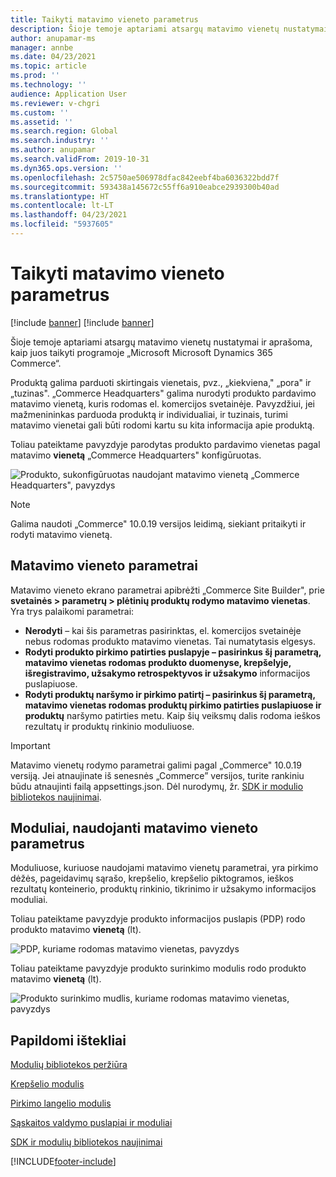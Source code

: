 ```yaml
---
title: Taikyti matavimo vieneto parametrus
description: Šioje temoje aptariami atsargų matavimo vienetų nustatymai ir aprašoma, kaip juos taikyti programoje „Microsoft Microsoft Dynamics 365 Commerce“.
author: anupamar-ms
manager: annbe
ms.date: 04/23/2021
ms.topic: article
ms.prod: ''
ms.technology: ''
audience: Application User
ms.reviewer: v-chgri
ms.custom: ''
ms.assetid: ''
ms.search.region: Global
ms.search.industry: ''
ms.author: anupamar
ms.search.validFrom: 2019-10-31
ms.dyn365.ops.version: ''
ms.openlocfilehash: 2c5750ae506978dfac842eebf4ba6036322bdd7f
ms.sourcegitcommit: 593438a145672c55ff6a910eabce2939300b40ad
ms.translationtype: HT
ms.contentlocale: lt-LT
ms.lasthandoff: 04/23/2021
ms.locfileid: "5937605"
---
```

# <a name="apply-unit-of-measure-settings"></a>Taikyti matavimo vieneto parametrus

[!include [banner](includes/banner.md)]
[!include [banner](includes/preview-banner.md)]

Šioje temoje aptariami atsargų matavimo vienetų nustatymai ir aprašoma, kaip juos taikyti programoje „Microsoft Microsoft Dynamics 365 Commerce“.

Produktą galima parduoti skirtingais vienetais, pvz., „kiekviena," „pora" ir „tuzinas". „Commerce Headquarters" galima nurodyti produkto pardavimo matavimo vienetą, kuris rodomas el. komercijos svetainėje. Pavyzdžiui, jei mažmenininkas parduoda produktą ir individualiai, ir tuzinais, turimi matavimo vienetai gali būti rodomi kartu su kita informacija apie produktą.

Toliau pateiktame pavyzdyje parodytas produkto pardavimo vienetas pagal matavimo **vienetą** „Commerce Headquarters" konfigūruotas.

![Produkto, sukonfigūruotas naudojant matavimo vienetą „Commerce Headquarters", pavyzdys](./media/Productunit-headquarters.PNG)

> [!NOTE]
> Galima naudoti „Commerce" 10.0.19 versijos leidimą, siekiant pritaikyti ir rodyti matavimo vienetą.

## <a name="unit-of-measure-settings"></a>Matavimo vieneto parametrai

Matavimo vieneto ekrano parametrai apibrėžti „Commerce Site Builder", prie **svetainės \> parametrų \> plėtinių produktų rodymo matavimo vienetas**. Yra trys palaikomi parametrai:

- **Nerodyti** – kai šis parametras pasirinktas, el. komercijos svetainėje nebus rodomas produkto matavimo vienetas. Tai numatytasis elgesys.
- **Rodyti produkto pirkimo patirties puslapyje – pasirinkus šį parametrą, matavimo vienetas rodomas produkto duomenyse, krepšelyje, išregistravimo, užsakymo retrospektyvos ir užsakymo** informacijos puslapiuose.
- **Rodyti produktų naršymo ir pirkimo patirtį – pasirinkus šį parametrą, matavimo vienetas rodomas produktų pirkimo patirties puslapiuose ir produktų** naršymo patirties metu. Kaip šių veiksmų dalis rodoma ieškos rezultatų ir produktų rinkinio moduliuose.

> [!IMPORTANT]
> Matavimo vienetų rodymo parametrai galimi pagal „Commerce" 10.0.19 versiją. Jei atnaujinate iš senesnės „Commerce” versijos, turite rankiniu būdu atnaujinti failą appsettings.json. Dėl nurodymų, žr. [SDK ir modulio bibliotekos naujinimai](e-commerce-extensibility/sdk-updates.md#update-the-appsettingsjson-file).

## <a name="modules-that-use-unit-of-measure-settings"></a>Moduliai, naudojanti matavimo vieneto parametrus

Moduliuose, kuriuose naudojami matavimo vienetų parametrai, yra pirkimo dėžės, pageidavimų sąrašo, krepšelio, krepšelio piktogramos, ieškos rezultatų konteinerio, produktų rinkinio, tikrinimo ir užsakymo informacijos moduliai.

Toliau pateiktame pavyzdyje produkto informacijos puslapis (PDP) rodo produkto matavimo **vienetą** (lt).

![PDP, kuriame rodomas matavimo vienetas, pavyzdys](./media/Productunit-PDP.png)

Toliau pateiktame pavyzdyje produkto surinkimo modulis rodo produkto matavimo **vienetą** (lt).

![Produkto surinkimo mudlis, kuriame rodomas matavimo vienetas, pavyzdys](./media/Productunit-productcollection.png)

## <a name="additional-resources"></a>Papildomi ištekliai

[Modulių bibliotekos peržiūra](starter-kit-overview.md)

[Krepšelio modulis](add-cart-module.md)

[Pirkimo langelio modulis](add-buy-box.md)

[Sąskaitos valdymo puslapiai ir moduliai](account-management.md)

[SDK ir modulių bibliotekos naujinimai](e-commerce-extensibility/sdk-updates.md)

[!INCLUDE[footer-include](../includes/footer-banner.md)]
